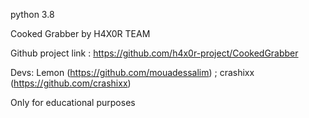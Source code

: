 python 3.8

Cooked Grabber by H4X0R TEAM

Github project link : https://github.com/h4x0r-project/CookedGrabber

Devs: Lemon (https://github.com/mouadessalim) ; crashixx (https://github.com/crashixx) 

Only for educational purposes
